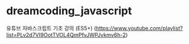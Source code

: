 # dreamcoding_javascript
유튜브 자바스크립트 기초 강의 (ES5+) (https://www.youtube.com/playlist?list=PLv2d7VI9OotTVOL4QmPfvJWPJvkmv6h-2)
